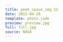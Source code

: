 ```yaml
---
title: peek_space_img_22
date: 2015-04-20
template: photo.jade
preview: preview.jpg
full: full.jpg
source: NASA
---
```

